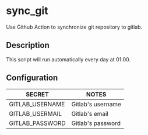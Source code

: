 # sync_git

Use Github Action to synchronize git repository to gitlab.

## Description

This script will run automatically every day at 01:00.

## Configuration

SECRET|NOTES
---|---
GITLAB_USERNAME| Gitlab's username
GITLAB_USERMAIL| Gitlab's email
GITLAB_PASSWORD| Gitlab's password
